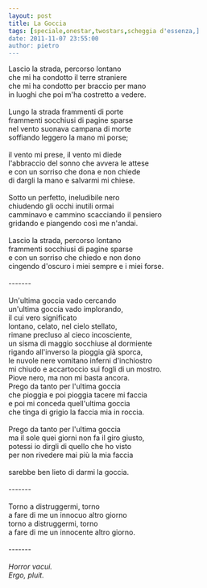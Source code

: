 ```yaml
---
layout: post
title: La Goccia
tags: [speciale,onestar,twostars,scheggia d'essenza,]
date: 2011-11-07 23:55:00
author: pietro
---
```

Lascio la strada, percorso lontano<br/>che mi ha condotto il terre straniere<br/>che mi ha condotto per braccio per mano<br/>in luoghi che poi m'ha costretto a vedere.<br/><br/>Lungo la strada frammenti di porte<br/>frammenti socchiusi di pagine sparse<br/>nel vento suonava campana di morte<br/>soffiando leggero la mano mi porse;<br/><br/>il vento mi prese, il vento mi diede<br/>l'abbraccio del sonno che avvera le attese<br/>e con un sorriso che dona e non chiede<br/>di dargli la mano e salvarmi mi chiese.<br/><br/>Sotto un perfetto, ineludibile nero<br/>chiudendo gli occhi inutili ormai<br/>camminavo e cammino scacciando il pensiero<br/>gridando e piangendo così me n'andai.<br/><br/>Lascio la strada, percorso lontano<br/>frammenti socchiusi di pagine sparse<br/>e con un sorriso che chiedo e non dono<br/>cingendo d'oscuro i miei sempre e i miei forse.<br/><br/>-------<br/><br/>Un'ultima goccia vado cercando<br/>un'ultima goccia vado implorando,<br/>il cui vero significato<br/>lontano, celato, nel cielo stellato,<br/>rimane precluso al cieco incosciente,<br/>un sisma di maggio socchiuse al dormiente<br/>rigando all'inverso la pioggia già sporca,<br/>le nuvole nere vomitano inferni d'inchiostro<br/>mi chiudo e accartoccio sui fogli di un mostro.<br/>Piove nero, ma non mi basta ancora.<br/>Prego da tanto per l'ultima goccia<br/>che pioggia e poi pioggia tacere mi faccia<br/>e poi mi conceda quell'ultima goccia<br/>che tinga di grigio la faccia mia in roccia.<br/><br/>Prego da tanto per l'ultima goccia<br/>ma il sole quei giorni non fa il giro giusto,<br/>potessi io dirgli di quello che ho visto<br/>per non rivedere mai più la mia faccia<br/><br/>sarebbe ben lieto di darmi la goccia.<br/><br/>-------<br/><br/>Torno a distruggermi, torno<br/>a fare di me un innocuo altro giorno<br/>torno a distruggermi, torno<br/>a fare di me un innocente altro giorno.<br/><br/>-------<br/><br/><i>Horror vacui.</i><br/><i>Ergo, pluit.</i>
